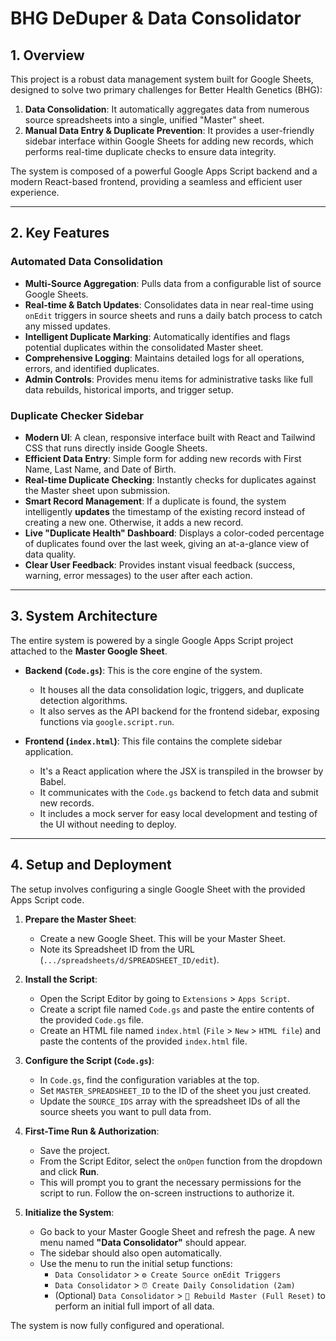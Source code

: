 # BHG DeDuper & Data Consolidator

## 1. Overview

This project is a robust data management system built for Google Sheets, designed to solve two primary challenges for Better Health Genetics (BHG):

1.  **Data Consolidation**: It automatically aggregates data from numerous source spreadsheets into a single, unified "Master" sheet.
2.  **Manual Data Entry & Duplicate Prevention**: It provides a user-friendly sidebar interface within Google Sheets for adding new records, which performs real-time duplicate checks to ensure data integrity.

The system is composed of a powerful Google Apps Script backend and a modern React-based frontend, providing a seamless and efficient user experience.

---

## 2. Key Features

### Automated Data Consolidation
- **Multi-Source Aggregation**: Pulls data from a configurable list of source Google Sheets.
- **Real-time & Batch Updates**: Consolidates data in near real-time using `onEdit` triggers in source sheets and runs a daily batch process to catch any missed updates.
- **Intelligent Duplicate Marking**: Automatically identifies and flags potential duplicates within the consolidated Master sheet.
- **Comprehensive Logging**: Maintains detailed logs for all operations, errors, and identified duplicates.
- **Admin Controls**: Provides menu items for administrative tasks like full data rebuilds, historical imports, and trigger setup.

### Duplicate Checker Sidebar
- **Modern UI**: A clean, responsive interface built with React and Tailwind CSS that runs directly inside Google Sheets.
- **Efficient Data Entry**: Simple form for adding new records with First Name, Last Name, and Date of Birth.
- **Real-time Duplicate Checking**: Instantly checks for duplicates against the Master sheet upon submission.
- **Smart Record Management**: If a duplicate is found, the system intelligently **updates** the timestamp of the existing record instead of creating a new one. Otherwise, it adds a new record.
- **Live "Duplicate Health" Dashboard**: Displays a color-coded percentage of duplicates found over the last week, giving an at-a-glance view of data quality.
- **Clear User Feedback**: Provides instant visual feedback (success, warning, error messages) to the user after each action.

---

## 3. System Architecture

The entire system is powered by a single Google Apps Script project attached to the **Master Google Sheet**.

-   **Backend (`Code.gs`)**: This is the core engine of the system.
    -   It houses all the data consolidation logic, triggers, and duplicate detection algorithms.
    -   It also serves as the API backend for the frontend sidebar, exposing functions via `google.script.run`.

-   **Frontend (`index.html`)**: This file contains the complete sidebar application.
    -   It's a React application where the JSX is transpiled in the browser by Babel.
    -   It communicates with the `Code.gs` backend to fetch data and submit new records.
    -   It includes a mock server for easy local development and testing of the UI without needing to deploy.

---

## 4. Setup and Deployment

The setup involves configuring a single Google Sheet with the provided Apps Script code.

1.  **Prepare the Master Sheet**:
    *   Create a new Google Sheet. This will be your Master Sheet.
    *   Note its Spreadsheet ID from the URL (`.../spreadsheets/d/SPREADSHEET_ID/edit`).

2.  **Install the Script**:
    *   Open the Script Editor by going to `Extensions` > `Apps Script`.
    *   Create a script file named `Code.gs` and paste the entire contents of the provided `Code.gs` file.
    *   Create an HTML file named `index.html` (`File` > `New` > `HTML file`) and paste the contents of the provided `index.html` file.

3.  **Configure the Script (`Code.gs`)**:
    *   In `Code.gs`, find the configuration variables at the top.
    *   Set `MASTER_SPREADSHEET_ID` to the ID of the sheet you just created.
    *   Update the `SOURCE_IDS` array with the spreadsheet IDs of all the source sheets you want to pull data from.

4.  **First-Time Run & Authorization**:
    *   Save the project.
    *   From the Script Editor, select the `onOpen` function from the dropdown and click **Run**.
    *   This will prompt you to grant the necessary permissions for the script to run. Follow the on-screen instructions to authorize it.

5.  **Initialize the System**:
    *   Go back to your Master Google Sheet and refresh the page. A new menu named **"Data Consolidator"** should appear.
    *   The sidebar should also open automatically.
    *   Use the menu to run the initial setup functions:
        *   `Data Consolidator` > `⚙️ Create Source onEdit Triggers`
        *   `Data Consolidator` > `⏰ Create Daily Consolidation (2am)`
        *   (Optional) `Data Consolidator` > `🔄 Rebuild Master (Full Reset)` to perform an initial full import of all data.

The system is now fully configured and operational.
